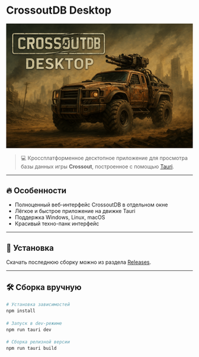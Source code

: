 # CrossoutDB Desktop

![CrossoutDB Desktop](./assets/CrossoutDBDesktop.png)

> 💻 Кроссплатформенное десктопное приложение для просмотра базы данных игры **Crossout**, построенное с помощью [Tauri](https://tauri.app/).

---

## 🔥 Особенности

- Полноценный веб-интерфейс CrossoutDB в отдельном окне
- Лёгкое и быстрое приложение на движке Tauri
- Поддержка Windows, Linux, macOS
- Красивый техно-панк интерфейс

---

## 🚀 Установка

Скачать последнюю сборку можно из раздела [Releases](https://github.com/y-tretyakov/CrossoutDB-Desktop/releases).

---

## 🛠️ Сборка вручную

```bash
# Установка зависимостей
npm install

# Запуск в dev-режиме
npm run tauri dev

# Сборка релизной версии
npm run tauri build

